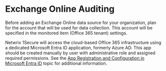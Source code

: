 # Exchange Online Auditing

Before adding an Exchange Online data source for your organization, plan for the account that will be used for data collection. This account will be specified in the monitored item (Office 365 tenant) settings.

Netwrix 1Secure will access the cloud-based Office 365 infrastructure using a dedicated Microsoft Entra ID application, formerly Azure AD. This app should be created manually by user with administrative role and assigned required permissions. See the [App Registration and Configuration in Microsoft Entra ID](/docs/product_docs/1secure/1secure/configuration/entraid/registerconfig.md) topic for additional information.

